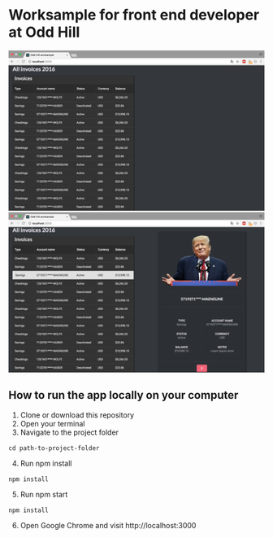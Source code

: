 # Worksample for front end developer at Odd Hill

![Alt text](/public/assets/images/start.png?raw=true "Detail")
![Alt text](/public/assets/images/detail.png?raw=true "Start")

## How to run the app locally on your computer

1. Clone or download this repository
2. Open your terminal
3. Navigate to the project folder
```
cd path-to-project-folder
```
4. Run npm install
```
npm install
```
5. Run npm start
```
npm install
```
6. Open Google Chrome and visit http://localhost:3000
